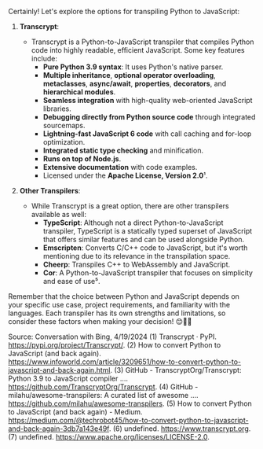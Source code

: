 Certainly! Let's explore the options for transpiling Python to JavaScript:

1. **Transcrypt**:
   - Transcrypt is a Python-to-JavaScript transpiler that compiles Python code into highly readable, efficient JavaScript. Some key features include:
     - **Pure Python 3.9 syntax**: It uses Python's native parser.
     - **Multiple inheritance**, **optional operator overloading**, **metaclasses**, **async/await**, **properties**, **decorators**, and **hierarchical modules**.
     - **Seamless integration** with high-quality web-oriented JavaScript libraries.
     - **Debugging directly from Python source code** through integrated sourcemaps.
     - **Lightning-fast JavaScript 6 code** with call caching and for-loop optimization.
     - **Integrated static type checking** and minification.
     - **Runs on top of Node.js**.
     - **Extensive documentation** with code examples.
     - Licensed under the **Apache License, Version 2.0**¹.

2. **Other Transpilers**:
   - While Transcrypt is a great option, there are other transpilers available as well:
     - **TypeScript**: Although not a direct Python-to-JavaScript transpiler, TypeScript is a statically typed superset of JavaScript that offers similar features and can be used alongside Python.
     - **Emscripten**: Converts C/C++ code to JavaScript, but it's worth mentioning due to its relevance in the transpilation space.
     - **Cheerp**: Transpiles C++ to WebAssembly and JavaScript.
     - **Cor**: A Python-to-JavaScript transpiler that focuses on simplicity and ease of use⁵.

Remember that the choice between Python and JavaScript depends on your specific use case, project requirements, and familiarity with the languages. Each transpiler has its own strengths and limitations, so consider these factors when making your decision! 😊🐍🚀

Source: Conversation with Bing, 4/19/2024
(1) Transcrypt · PyPI. https://pypi.org/project/Transcrypt/.
(2) How to convert Python to JavaScript (and back again). https://www.infoworld.com/article/3209651/how-to-convert-python-to-javascript-and-back-again.html.
(3) GitHub - TranscryptOrg/Transcrypt: Python 3.9 to JavaScript compiler .... https://github.com/TranscryptOrg/Transcrypt.
(4) GitHub - milahu/awesome-transpilers: A curated list of awesome .... https://github.com/milahu/awesome-transpilers.
(5) How to convert Python to JavaScript (and back again) - Medium. https://medium.com/@techrobot45/how-to-convert-python-to-javascript-and-back-again-3db7a143e49f.
(6) undefined. https://www.transcrypt.org.
(7) undefined. https://www.apache.org/licenses/LICENSE-2.0.

